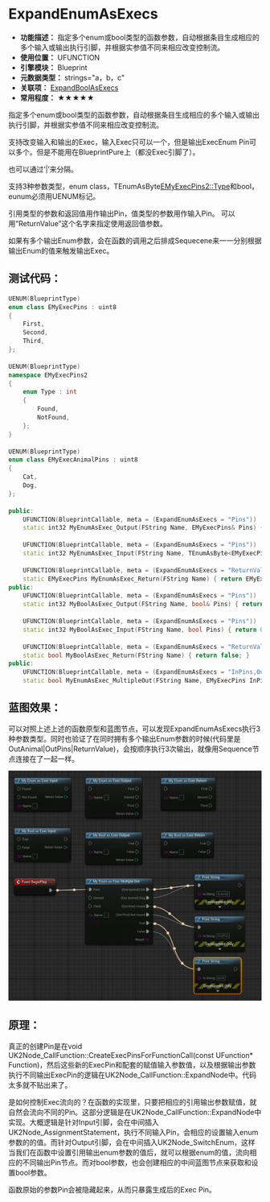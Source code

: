 ﻿# ExpandEnumAsExecs

- **功能描述：** 指定多个enum或bool类型的函数参数，自动根据条目生成相应的多个输入或输出执行引脚，并根据实参值不同来相应改变控制流。
- **使用位置：** UFUNCTION
- **引擎模块：** Blueprint
- **元数据类型：** strings="a，b，c"
- **关联项：** [ExpandBoolAsExecs](../ExpandBoolAsExecs.md)
- **常用程度：** ★★★★★

指定多个enum或bool类型的函数参数，自动根据条目生成相应的多个输入或输出执行引脚，并根据实参值不同来相应改变控制流。

支持改变输入和输出的Exec，输入Exec只可以一个，但是输出ExecEnum Pin可以多个。但是不能用在BlueprintPure上（都没Exec引脚了）。

也可以通过‘|’来分隔。

支持3种参数类型，enum class，TEnumAsByte<EMyExecPins2::Type>和bool，eunum必须用UENUM标记。

引用类型的参数和返回值用作输出Pin，值类型的参数用作输入Pin。
可以用“ReturnValue”这个名字来指定使用返回值参数。

如果有多个输出Enum参数，会在函数的调用之后排成Sequecene来一一分别根据输出Enum的值来触发输出Exec。

## 测试代码：

```cpp
UENUM(BlueprintType)
enum class EMyExecPins : uint8
{
	First,
	Second,
	Third,
};

UENUM(BlueprintType)
namespace EMyExecPins2
{
	enum Type : int
	{
		Found,
		NotFound,
	};
}

UENUM(BlueprintType)
enum class EMyExecAnimalPins : uint8
{
	Cat,
	Dog,
};

public:
	UFUNCTION(BlueprintCallable, meta = (ExpandEnumAsExecs = "Pins"))
	static int32 MyEnumAsExec_Output(FString Name, EMyExecPins& Pins) { return 0; }

	UFUNCTION(BlueprintCallable, meta = (ExpandEnumAsExecs = "Pins"))
	static int32 MyEnumAsExec_Input(FString Name, TEnumAsByte<EMyExecPins2::Type> Pins) { return 0; }

	UFUNCTION(BlueprintCallable, meta = (ExpandEnumAsExecs = "ReturnValue"))
	static EMyExecPins MyEnumAsExec_Return(FString Name) { return EMyExecPins::First; }
public:
	UFUNCTION(BlueprintCallable, meta = (ExpandEnumAsExecs = "Pins"))
	static int32 MyBoolAsExec_Output(FString Name, bool& Pins) { return 0; }

	UFUNCTION(BlueprintCallable, meta = (ExpandEnumAsExecs = "Pins"))
	static int32 MyBoolAsExec_Input(FString Name, bool Pins) { return 0; }

	UFUNCTION(BlueprintCallable, meta = (ExpandEnumAsExecs = "ReturnValue"))
	static bool MyBoolAsExec_Return(FString Name) { return false; }
public:
	UFUNCTION(BlueprintCallable, meta = (ExpandEnumAsExecs = "InPins,OutAnimal|OutPins|ReturnValue"))
	static bool MyEnumAsExec_MultipleOut(FString Name, EMyExecPins InPins, EMyExecAnimalPins& OutAnimal, TEnumAsByte<EMyExecPins2::Type>& OutPins, FString& Result);
```

## 蓝图效果：

可以对照上述上述的函数原型和蓝图节点，可以发现ExpandEnumAsExecs执行3种参数类型。同时也验证了在同时拥有多个输出Enum参数的时候(代码里是OutAnimal|OutPins|ReturnValue)，会按顺序执行3次输出，就像用Sequence节点连接在了一起一样。

![Untitled](Untitled.png)

## 原理：

真正的创建Pin是在void UK2Node_CallFunction::CreateExecPinsForFunctionCall(const UFunction* Function)，然后这些新的ExecPin和配套的赋值输入参数值，以及根据输出参数执行不同输出ExecPin的逻辑在UK2Node_CallFunction::ExpandNode中。代码太多就不贴出来了。

是如何控制Exec流向的？在函数的实现里，只要把相应的引用输出参数赋值，就自然会流向不同的Pin。这部分逻辑是在UK2Node_CallFunction::ExpandNode中实现。大概逻辑是针对Input引脚，会在中间插入UK2Node_AssignmentStatement，执行不同输入Pin，会相应的设置输入enum参数的的值。而针对Output引脚，会在中间插入UK2Node_SwitchEnum，这样当我们在函数中设置引用输出enum参数的值后，就可以根据enum的值，流向相应的不同输出Pin节点。而对bool参数，也会创建相应的中间蓝图节点来获取和设置bool参数。

函数原始的参数Pin会被隐藏起来，从而只暴露生成后的Exec Pin。
